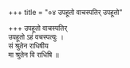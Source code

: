 +++
title = "०४ उपहूतो वाचस्पतिर् उपहूतो"

+++
उपहूतो वाचस्पतिर्  
उपहूतो ऽहं वचस्पत्युः ।  
सं श्रुतेन राधिषीय  
मा श्रुतेन वि राधिषि ॥